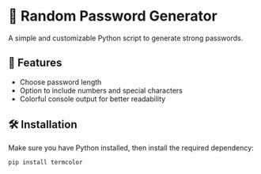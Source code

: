 # 🔐 Random Password Generator

A simple and customizable Python script to generate strong passwords.

## 🚀 Features
- Choose password length
- Option to include numbers and special characters
- Colorful console output for better readability

## 🛠 Installation
Make sure you have Python installed, then install the required dependency:

```sh
pip install termcolor
